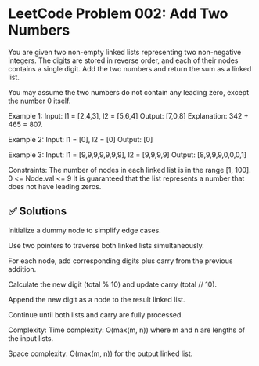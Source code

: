 # LeetCode Problem 002: Add Two Numbers

You are given two non-empty linked lists representing two non-negative integers. The digits are stored in reverse order, and each of their nodes contains a single digit. Add the two numbers and return the sum as a linked list.

You may assume the two numbers do not contain any leading zero, except the number 0 itself.

Example 1:
Input: l1 = [2,4,3], l2 = [5,6,4]
Output: [7,0,8]
Explanation: 342 + 465 = 807.

Example 2:
Input: l1 = [0], l2 = [0]
Output: [0]

Example 3:
Input: l1 = [9,9,9,9,9,9,9], l2 = [9,9,9,9]
Output: [8,9,9,9,0,0,0,1]
 

Constraints:
The number of nodes in each linked list is in the range [1, 100].
0 <= Node.val <= 9
It is guaranteed that the list represents a number that does not have leading zeros.

## ✅ Solutions

Initialize a dummy node to simplify edge cases.

Use two pointers to traverse both linked lists simultaneously.

For each node, add corresponding digits plus carry from the previous addition.

Calculate the new digit (total % 10) and update carry (total // 10).

Append the new digit as a node to the result linked list.

Continue until both lists and carry are fully processed.


Complexity:
Time complexity: O(max(m, n)) where m and n are lengths of the input lists.

Space complexity: O(max(m, n)) for the output linked list.